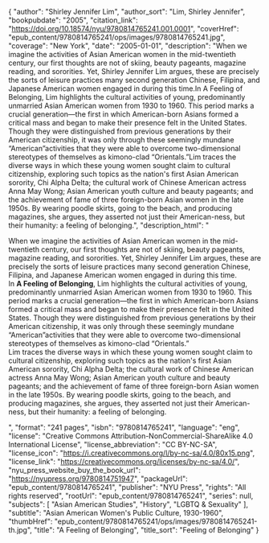{
  "author": "Shirley Jennifer Lim",
  "author_sort": "Lim, Shirley Jennifer",
  "bookpubdate": "2005",
  "citation_link": "https://doi.org/10.18574/nyu/9780814765241.001.0001",
  "coverHref": "epub_content/9780814765241/ops/images/9780814765241.jpg",
  "coverage": "New York",
  "date": "2005-01-01",
  "description": "When we imagine the activities of Asian American women in the mid-twentieth century, our first thoughts are not of skiing, beauty pageants, magazine reading, and sororities. Yet, Shirley Jennifer Lim argues, these are precisely the sorts of leisure practices many second generation Chinese, Filipina, and Japanese American women engaged in during this time.In A Feeling of Belonging, Lim highlights the cultural activities of young, predominantly unmarried Asian American women from 1930 to 1960. This period marks a crucial generation&#8212;the first in which American-born Asians formed a critical mass and began to make their presence felt in the United States. Though they were distinguished from previous generations by their American citizenship, it was only through these seemingly mundane &#8220;American&#8221;activities that they were able to overcome two-dimensional stereotypes of themselves as kimono-clad &#8220;Orientals.&#8221;Lim traces the diverse ways in which these young women sought claim to cultural citizenship, exploring such topics as the nation's first Asian American sorority, Chi Alpha Delta; the cultural work of Chinese American actress Anna May Wong; Asian American youth culture and beauty pageants; and the achievement of fame of three foreign-born Asian women in the late 1950s. By wearing poodle skirts, going to the beach, and producing magazines, she argues, they asserted not just their American-ness, but their humanity: a feeling of belonging.",
  "description_html": "<p>When we imagine the activities of Asian American women in the mid-twentieth century, our first thoughts are not of skiing, beauty pageants, magazine reading, and sororities. Yet, Shirley Jennifer Lim argues, these are precisely the sorts of leisure practices many second generation Chinese, Filipina, and Japanese American women engaged in during this time.<br>In <b>A Feeling of Belonging</b>, Lim highlights the cultural activities of young, predominantly unmarried Asian American women from 1930 to 1960. This period marks a crucial generation&#8212;the first in which American-born Asians formed a critical mass and began to make their presence felt in the United States. Though they were distinguished from previous generations by their American citizenship, it was only through these seemingly mundane &#8220;American&#8221;activities that they were able to overcome two-dimensional stereotypes of themselves as kimono-clad &#8220;Orientals.&#8221;<br>Lim traces the diverse ways in which these young women sought claim to cultural citizenship, exploring such topics as the nation's first Asian American sorority, Chi Alpha Delta; the cultural work of Chinese American actress Anna May Wong; Asian American youth culture and beauty pageants; and the achievement of fame of three foreign-born Asian women in the late 1950s. By wearing poodle skirts, going to the beach, and producing magazines, she argues, they asserted not just their American-ness, but their humanity: a feeling of belonging.</p>",
  "format": "241 pages",
  "isbn": "9780814765241",
  "language": "eng",
  "license": "Creative Commons Attribution-NonCommercial-ShareAlike 4.0 International License",
  "license_abbreviation": "CC BY-NC-SA",
  "license_icon": "https://i.creativecommons.org/l/by-nc-sa/4.0/80x15.png",
  "license_link": "https://creativecommons.org/licenses/by-nc-sa/4.0/",
  "nyu_press_website_buy_the_book_url": "https://nyupress.org/9780814751947",
  "packageUrl": "epub_content/9780814765241",
  "publisher": "NYU Press",
  "rights": "All rights reserved",
  "rootUrl": "epub_content/9780814765241",
  "series": null,
  "subjects": [
    "Asian American Studies",
    "History",
    "LGBTQ & Sexuality"
  ],
  "subtitle": "Asian American Women's Public Culture, 1930-1960",
  "thumbHref": "epub_content/9780814765241/ops/images/9780814765241-th.jpg",
  "title": "A Feeling of Belonging",
  "title_sort": "Feeling of Belonging"
}
